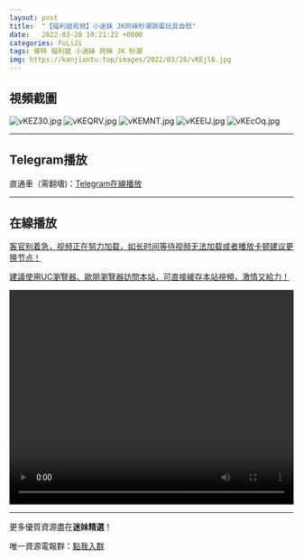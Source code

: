 ```yaml
---
layout: post
title:  "【福利姬视频】小迷妹 JK网袜秒潮跳蛋玩具自慰"
date:   2022-03-28 19:21:22 +0800
categories: FuLiJi
tags: 推特 福利姬 小迷妹 网袜 JK 秒潮
img: https://kanjiantu.top/images/2022/03/28/vKEjl6.jpg
---
```



## 視頻截圖

![vKEZ30.jpg](https://kanjiantu.top/images/2022/03/28/vKEZ30.jpg)
![vKEQRV.jpg](https://kanjiantu.top/images/2022/03/28/vKEQRV.jpg)
![vKEMNT.jpg](https://kanjiantu.top/images/2022/03/28/vKEMNT.jpg)
![vKEElJ.jpg](https://kanjiantu.top/images/2022/03/28/vKEElJ.jpg)
![vKEcOq.jpg](https://kanjiantu.top/images/2022/03/28/vKEcOq.jpg)

* * *
## Telegram播放

直通車（需翻墻)：[Telegram在線播放](https://t.me/mimeijingxuan/)

* * *
## 在線播放
<u>客官别着急，视频正在努力加载，如长时间等待视频无法加载或者播放卡顿建议更换节点！</u>

<u>建議使用UC瀏覽器、歐朋瀏覽器訪問本站，可直接緩存本站視頻，激情又給力！</u>
<center><video src="https://cdn.publer.io/uploads/videos/62415fc8db279761fe39901b/410ed99d0370a6ca0a8bdb031f7772ec.mp4" width="100%" height="380px" controls="controls"></video></center>


* * *
更多優質資源盡在**迷妹精選**！

唯一資源電報群：[點我入群](https://t.me/mimeijingxuan)


